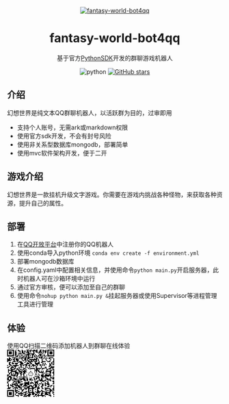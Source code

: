 <!-- markdownlint-disable MD033 MD041 -->
<p align="center">
  <a href="https://github.com/WwwwwyDev/fantasy-world-bot4qq"><img src="https://s2.loli.net/2024/11/14/7LcfzE2tVZn1oXy.png" alt="fantasy-world-bot4qq" style="width:30%; height:30%" ></a>

<div align="center">

# fantasy-world-bot4qq

<!-- prettier-ignore-start -->
<!-- markdownlint-disable-next-line MD036 -->
基于官方[PythonSDK](https://github.com/tencent-connect/botpy "PythonSDK")开发的群聊游戏机器人
<!-- prettier-ignore-end -->

<p align="center">
  <img src="https://img.shields.io/badge/python-3.10.0+-blue" alt="python">
  <a href="https://github.com/WwwwwyDev/fantasy-world-bot4qq/stargazers"><img src="https://img.shields.io/github/stars/WwwwwyDev/fantasy-world-bot4qq" alt="GitHub stars"style="max-width: 100%;">
  </a>
  <br/>
</p>
</div>


## 介绍
幻想世界是纯文本QQ群聊机器人，以活跃群为目的，过审即用
- 支持个人账号，无需ark或markdown权限
- 使用官方sdk开发，不会有封号风险
- 使用非关系型数据库mongodb，部署简单
- 使用mvc软件架构开发，便于二开

## 游戏介绍
幻想世界是一款挂机升级文字游戏。你需要在游戏内挑战各种怪物，来获取各种资源，提升自己的属性。

## 部署
1. 在[QQ开放平台](https://q.qq.com)中注册你的QQ机器人
2. 使用conda导入python环境
`conda env create -f environment.yml`
3. 部署mongodb数据库
4. 在config.yaml中配置相关信息，并使用命令`python main.py`开启服务器，此时机器人可在沙箱环境中运行
5. 通过官方审核，便可以添加至自己的群聊
6. 使用命令`nohup python main.py &`挂起服务器或使用Supervisor等进程管理工具进行管理

## 体验
使用QQ扫描二维码添加机器人到群聊在线体验\
![二维码](./images/bot.png)
